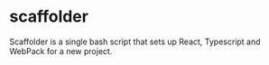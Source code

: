 # scaffolder
Scaffolder is a single bash script that sets up React, Typescript and WebPack for a new project.
